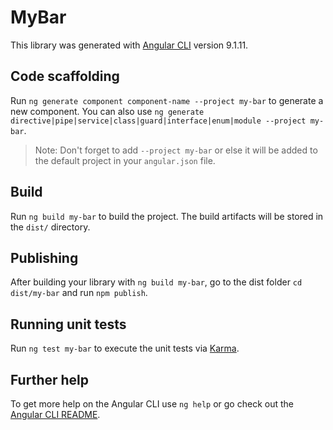 # MyBar

This library was generated with [Angular CLI](https://github.com/angular/angular-cli) version 9.1.11.

## Code scaffolding

Run `ng generate component component-name --project my-bar` to generate a new component. You can also use `ng generate directive|pipe|service|class|guard|interface|enum|module --project my-bar`.
> Note: Don't forget to add `--project my-bar` or else it will be added to the default project in your `angular.json` file. 

## Build

Run `ng build my-bar` to build the project. The build artifacts will be stored in the `dist/` directory.

## Publishing

After building your library with `ng build my-bar`, go to the dist folder `cd dist/my-bar` and run `npm publish`.

## Running unit tests

Run `ng test my-bar` to execute the unit tests via [Karma](https://karma-runner.github.io).

## Further help

To get more help on the Angular CLI use `ng help` or go check out the [Angular CLI README](https://github.com/angular/angular-cli/blob/master/README.md).

